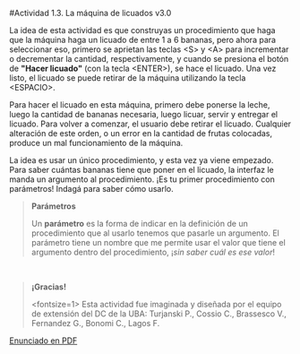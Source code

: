 #Actividad 1.3. La máquina de licuados v3.0

La idea de esta actividad es que construyas un procedimiento que haga que la máquina haga un licuado
de entre 1 a 6 bananas, pero ahora para seleccionar eso, primero se aprietan las teclas <S\> y <A\> para
incrementar o decrementar la cantidad, respectivamente, y cuando se presiona el botón de **"Hacer licuado"**
(con la tecla <ENTER\>), se hace el licuado. 
Una vez listo, el licuado se puede retirar de la máquina utilizando la tecla <ESPACIO\>.

Para hacer el licuado en esta máquina, primero debe ponerse la leche, luego la cantidad de bananas necesaria, luego licuar, servir y entregar el licuado.
Para volver a comenzar, el usuario debe retirar el licuado.
Cualquier alteración de este orden, o un error en la cantidad de frutas colocadas, produce un mal funcionamiento 
de la máquina.

La idea es usar un único procedimiento, y esta vez ya viene empezado. 
Para saber cuántas bananas tiene que poner en el licuado, la interfaz le manda un argumento al
procedimiento.
¡Es tu primer procedimiento con parámetros!
Indagá para saber cómo usarlo.

> **Parámetros**
>
> Un **parámetro** es la forma de indicar en la definición de un procedimiento que al usarlo
> tenemos que pasarle un argumento.
> El parámetro tiene un nombre que me permite usar el valor que tiene el argumento dentro del
> procedimiento, ¡_sin saber cuál es ese valor_!

&nbsp;

> **¡Gracias!**
>
> <fontsize=1>
> Esta actividad fue imaginada y diseñada por el equipo de extensión del DC de la UBA: 
> Turjanski P., Cossio C., Brassesco V.,  Fernandez G., Bonomi C., Lagos F.
> </fontsize>


[Enunciado en PDF][PDF]

[PDF]: 
https://raw.githubusercontent.com/gobstones/laprogramacionysudidactica2/master/Proyectos/2.Par%C3%A1metros%20y%20Entrada-Salida/1.3.La%20m%C3%A1quina%20de%20licuados%20v3.0/assets/resources/description.pdf "Enunciado de 'La máquina de licuados v3.0' en PDF"